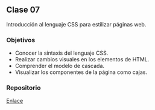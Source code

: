 ## Clase 07

Introducción al lenguaje CSS para estilizar páginas web.

### Objetivos

* Conocer la sintaxis del lenguaje CSS.
* Realizar cambios visuales en los elementos de HTML.
* Comprender el modelo de cascada.
* Visualizar los componentes de la página como cajas.

### Repositorio

[Enlace](https://github.com/Centraal-Academy/full-stack-batch-8/tree/master/clase-07/)